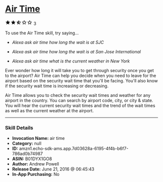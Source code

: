 # [Air Time](http://alexa.amazon.com/#skills/amzn1.echo-sdk-ams.app.7d03628a-6195-4f4b-b6f7-786ad0b74987)
![2.4 stars](../../images/ic_star_black_18dp_1x.png)![2.4 stars](../../images/ic_star_black_18dp_1x.png)![2.4 stars](../../images/ic_star_half_black_18dp_1x.png)![2.4 stars](../../images/ic_star_border_black_18dp_1x.png)![2.4 stars](../../images/ic_star_border_black_18dp_1x.png) 3

To use the Air Time skill, try saying...

* *Alexa ask air time how long the wait is at SJC*

* *Alexa ask air time how long the wait is at San Jose International*

* *Alexa ask air time what is the current weather in New York*

Ever wonder how long it will take you to get through security once you get to the airport?  Air Time can help you decide when you need to leave for the airport based on the security wait time that you'll be facing.  You'll also know if the security wait time is increasing or decreasing. 

Air Time allows you to check the security wait times and weather for any airport in the country.  You can search by airport code, city, or city & state.  You will hear the current security wait times and the trend of the wait times as well as the current weather at the airport.

***

### Skill Details

* **Invocation Name:** air time
* **Category:** null
* **ID:** amzn1.echo-sdk-ams.app.7d03628a-6195-4f4b-b6f7-786ad0b74987
* **ASIN:** B01DYX1GO8
* **Author:** Andrew Powell
* **Release Date:** June 21, 2016 @ 06:45:43
* **In-App Purchasing:** No
